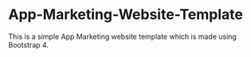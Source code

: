 # App-Marketing-Website-Template
This is a simple App Marketing website template which is made using Bootstrap 4.
